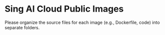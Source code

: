 Sing AI Cloud Public Images
=====

Please organize the source files for each image (e.g., Dockerfile, code) into separate folders.
